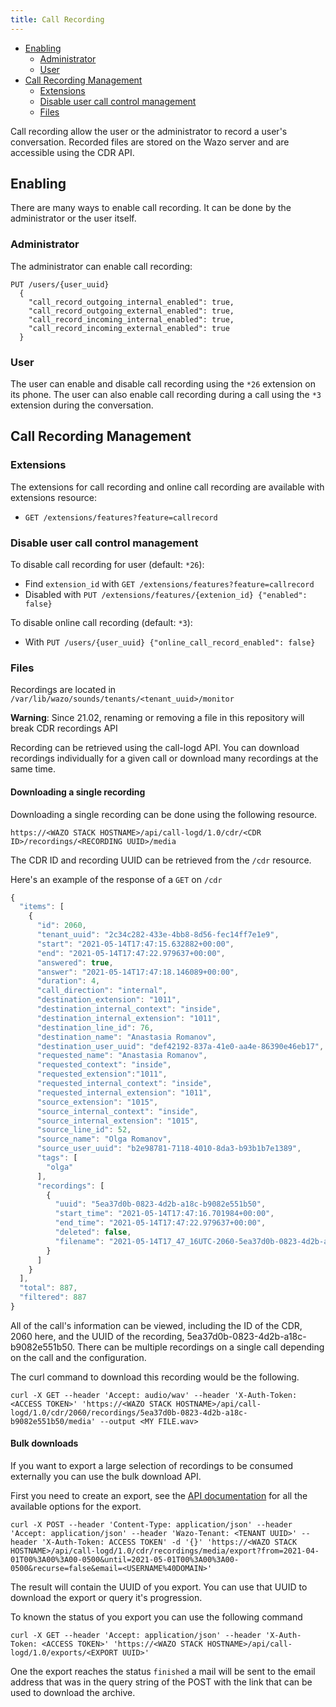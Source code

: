 ```yaml
---
title: Call Recording
---
```


- [Enabling](#enabling)
  - [Administrator](#administrator)
  - [User](#user)
- [Call Recording Management](#call-recording-management)
  - [Extensions](#extensions)
  - [Disable user call control management](#disable-user-call-control-management)
  - [Files](#files)

Call recording allow the user or the administrator to record a user's conversation. Recorded files
are stored on the Wazo server and are accessible using the CDR API.

## Enabling

There are many ways to enable call recording. It can be done by the administrator or the user
itself.

### Administrator

The administrator can enable call recording:

```ascii
PUT /users/{user_uuid}
  {
    "call_record_outgoing_internal_enabled": true,
    "call_record_outgoing_external_enabled": true,
    "call_record_incoming_internal_enabled": true,
    "call_record_incoming_external_enabled": true
  }
```

### User

The user can enable and disable call recording using the `*26` extension on its phone. The user can
also enable call recording during a call using the `*3` extension during the conversation.

## Call Recording Management

### Extensions

The extensions for call recording and online call recording are available with extensions resource:

- `GET /extensions/features?feature=callrecord`

### Disable user call control management

To disable call recording for user (default: `*26`):

- Find `extension_id` with `GET /extensions/features?feature=callrecord`
- Disabled with `PUT /extensions/features/{extenion_id} {"enabled": false}`

To disable online call recording (default: `*3`):

- With `PUT /users/{user_uuid} {"online_call_record_enabled": false}`

### Files

Recordings are located in `/var/lib/wazo/sounds/tenants/<tenant_uuid>/monitor`

**Warning**: Since 21.02, renaming or removing a file in this repository will break CDR recordings
API


Recording can be retrieved using the call-logd API. You can download recordings individually for a given
call or download many recordings at the same time.

#### Downloading a single recording

Downloading a single recording can be done using the following resource.

`https://<WAZO STACK HOSTNAME>/api/call-logd/1.0/cdr/<CDR ID>/recordings/<RECORDING UUID>/media`

The CDR ID and recording UUID can be retrieved from the `/cdr` resource.

Here's an example of the response of a `GET` on `/cdr`

```javascript
{
  "items": [
    {
      "id": 2060,
      "tenant_uuid": "2c34c282-433e-4bb8-8d56-fec14ff7e1e9",
      "start": "2021-05-14T17:47:15.632882+00:00",
      "end": "2021-05-14T17:47:22.979637+00:00",
      "answered": true,
      "answer": "2021-05-14T17:47:18.146089+00:00",
      "duration": 4,
      "call_direction": "internal",
      "destination_extension": "1011",
      "destination_internal_context": "inside",
      "destination_internal_extension": "1011",
      "destination_line_id": 76,
      "destination_name": "Anastasia Romanov",
      "destination_user_uuid": "def42192-837a-41e0-aa4e-86390e46eb17",
      "requested_name": "Anastasia Romanov",
      "requested_context": "inside",
      "requested_extension":"1011",
      "requested_internal_context": "inside",
      "requested_internal_extension": "1011",
      "source_extension": "1015",
      "source_internal_context": "inside",
      "source_internal_extension": "1015",
      "source_line_id": 52,
      "source_name": "Olga Romanov",
      "source_user_uuid": "b2e98781-7118-4010-8da3-b93b1b7e1389",
      "tags": [
        "olga"
      ],
      "recordings": [
        {
          "uuid": "5ea37d0b-0823-4d2b-a18c-b9082e551b50",
          "start_time": "2021-05-14T17:47:16.701984+00:00",
          "end_time": "2021-05-14T17:47:22.979637+00:00",
          "deleted": false,
          "filename": "2021-05-14T17_47_16UTC-2060-5ea37d0b-0823-4d2b-a18c-b9082e551b50.wav"
        }
      ]
    }
  ],
  "total": 887,
  "filtered": 887
}
```

All of the call's information can be viewed, including the ID of the CDR, 2060 here, and the UUID of the recording,
5ea37d0b-0823-4d2b-a18c-b9082e551b50. There can be multiple recordings on a single call depending on the call and
the configuration.

The curl command to download this recording would be the following.

```
curl -X GET --header 'Accept: audio/wav' --header 'X-Auth-Token: <ACCESS TOKEN>' 'https://<WAZO STACK HOSTNAME>/api/call-logd/1.0/cdr/2060/recordings/5ea37d0b-0823-4d2b-a18c-b9082e551b50/media' --output <MY FILE.wav>
```

#### Bulk downloads

If you want to export a large selection of recordings to be consumed externally you can use the bulk download API.

First you need to create an export, see the [API documentation](https://wazo-platform.org/documentation/console/cdr) for all the available options for the export.

```
curl -X POST --header 'Content-Type: application/json' --header 'Accept: application/json' --header 'Wazo-Tenant: <TENANT UUID>' --header 'X-Auth-Token: ACCESS TOKEN' -d '{}' 'https://<WAZO STACK HOSTNAME>/api/call-logd/1.0/cdr/recordings/media/export?from=2021-04-01T00%3A00%3A00-0500&until=2021-05-01T00%3A00%3A00-0500&recurse=false&email=<USERNAME%40DOMAIN>'
```

The result will contain the UUID of you export. You can use that UUID to download the export or query it's progression.

To known the status of you export you can use the following command

```
curl -X GET --header 'Accept: application/json' --header 'X-Auth-Token: <ACCESS TOKEN>' 'https://<WAZO STACK HOSTNAME>/api/call-logd/1.0/exports/<EXPORT UUID>'
```

One the export reaches the status `finished` a mail will be sent to the email address that was in the query string of the POST with the link that
can be used to download the archive.
